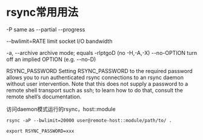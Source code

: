 # rsync常用用法

-P                          same as --partial --progress

--bwlimit=RATE          limit socket I/O bandwidth

-a, --archive               archive mode; equals -rlptgoD (no -H,-A,-X)
    --no-OPTION             turn off an implied OPTION (e.g. --no-D)


RSYNC_PASSWORD
	Setting  RSYNC_PASSWORD  to  the  required password allows you to run authenticated rsync connections to an rsync daemon without user intervention. Note that this
    does not supply a password to a remote shell transport such as ssh; to learn how to do that, consult the remote shell’s documentation.


访问daemon模式运行的rsync，host::module


```
rsync -aP --bwlimit=20000 user@remote-host::module/path/to/ .
```

```
export RSYNC_PASSWORD=xxx
```
